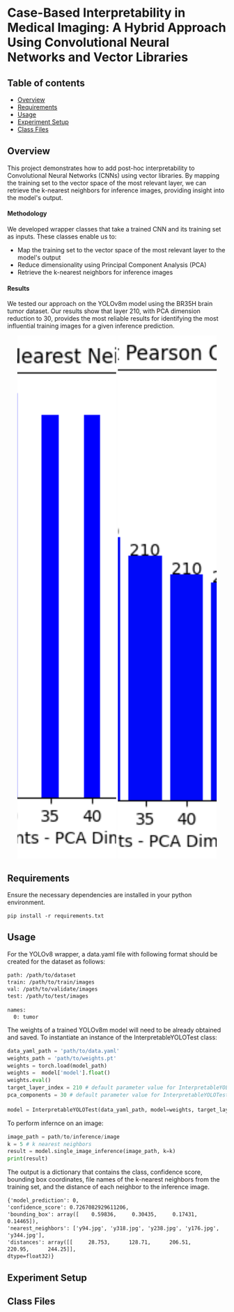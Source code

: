# Case-Based Interpretability in Medical Imaging: A Hybrid Approach Using Convolutional Neural Networks and Vector Libraries 

## Table of contents
* [Overview](#overview)
* [Requirements](#requirements)
* [Usage](#usage)
* [Experiment Setup](#experiment-setup)
* [Class Files](#Class-Files)

## Overview
This project demonstrates how to add post-hoc interpretability to Convolutional Neural Networks (CNNs) using vector libraries. By mapping the training set to the vector space of the most relevant layer, we can retrieve the k-nearest neighbors for inference images, providing insight into the model's output.
#### Methodology
We developed wrapper classes that take a trained CNN and its training set as inputs. These classes enable us to:
* Map the training set to the vector space of the most relevant layer to the model's output
* Reduce dimensionality using Principal Component Analysis (PCA)
* Retrieve the k-nearest neighbors for inference images
#### Results
We tested our approach on the YOLOv8m model using the BR35H brain tumor dataset. Our results show that layer 210, with PCA dimension reduction to 30, provides the most reliable results for identifying the most influential training images for a given inference prediction.

<p align="center">
  <img src="https://raw.githubusercontent.com/ajbax-cmd/Interpretable-Brain-Tumor-Detection/master/images_and_graphs/Duplicate_Nearest_Neighbors.png" width="45%" style="height: 30vh; object-fit: cover;" />
  <img src="https://raw.githubusercontent.com/ajbax-cmd/Interpretable-Brain-Tumor-Detection/master/images_and_graphs/YOLOv8_Layer_Pearson.png" width="45%" style="height: 30vh; object-fit: cover;" />
</p>


## Requirements
Ensure the necessary dependencies are installed in your python environment.
```
pip install -r requirements.txt
```
## Usage
For the YOLOv8 wrapper, a data.yaml file with following format should be created for the dataset as follows:
```
path: /path/to/dataset
train: /path/to/train/images
val: /path/to/validate/images
test: /path/to/test/images

names:
  0: tumor
```
The weights of a trained YOLOv8m model will need to be already obtained and saved. To instantiate an instance of the InterpretableYOLOTest class:
```python
data_yaml_path = 'path/to/data.yaml'
weights_path = 'path/to/weights.pt'
weights = torch.load(model_path)
weights =  model['model'].float()
weights.eval() 
target_layer_index = 210 # default parameter value for InterpretableYOLOTest
pca_components = 30 # default parameter value for InterpretableYOLOTest

model = InterpretableYOLOTest(data_yaml_path, model=weights, target_layer_index=target_layer_index, pca_components=pca_components)
```
To perform infernce on an image:
```python
image_path = path/to/inference/image
k = 5 # k nearest neighbors
result = model.single_image_inference(image_path, k=k)
print(result)
```
The output is a dictionary that contains the class, confidence score, bounding box coordinates, file names of the k-nearest neighbors from the training set, and the distance of each neighbor to the inference image.
```
{'model_prediction': 0,
'confidence_score': 0.7267082929611206,
'bounding_box': array([    0.59836,     0.30435,     0.17431,     0.14465]),
'nearest_neighbors': ['y94.jpg', 'y318.jpg', 'y238.jpg', 'y176.jpg', 'y344.jpg'],
'distances': array([[     28.753,      128.71,      206.51,      220.95,      244.25]],
dtype=float32)}
```



## Experiment Setup
## Class Files


